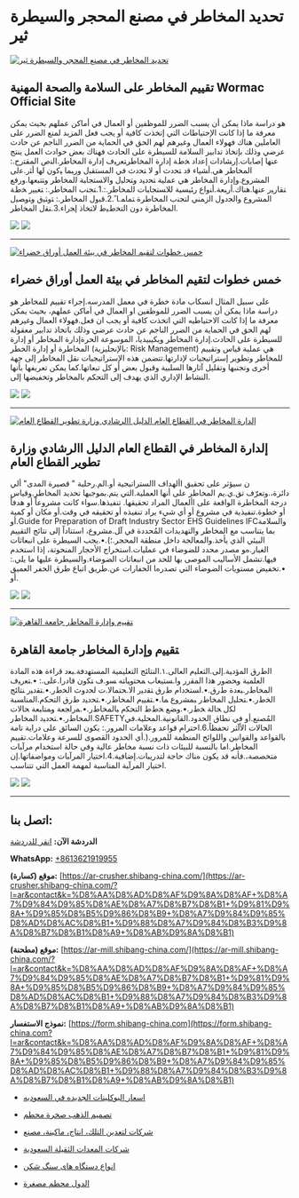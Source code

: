 # تحديد المخاطر في مصنع المحجر والسيطرة ثير

<a href="https://swt.shibang-china.com/?l=ar&img&k=%D8%AA%D8%AD%D8%AF%D9%8A%D8%AF+%D8%A7%D9%84%D9%85%D8%AE%D8%A7%D8%B7%D8%B1+%D9%81%D9%8A+%D9%85%D8%B5%D9%86%D8%B9+%D8%A7%D9%84%D9%85%D8%AD%D8%AC%D8%B1+%D9%88%D8%A7%D9%84%D8%B3%D9%8A%D8%B7%D8%B1%D8%A9+%D8%AB%D9%8A%D8%B1" target="_blank">![تحديد المخاطر في مصنع المحجر والسيطرة ثير](http://static.shibang-china.com/all-800x300/564.jpg)</a>

## تقييم المخاطر على السلامة والصحة المهنية Wormac Official Site
هو دراسة ماذا يمكن أن يسبب الضرر للموظفين أو العمال في أماكن عملهم بحيث يمكن معرفة ما إذا كانت الإحتياطات التي إتخذت كافية أو يجب فعل المزيد لمنع الضرر على العاملين هناك فهولاء العمال وغيرهم لهم الحق في الحماية من الضرر الناجم عن حادث عرضي وذلك بإتخاذ تدابير السلامة للسيطرة على الحادث فهناك بعض حوادث العمل ينتج عنها إصابات.إرﺸﺎدات إﻋداد ﺨطﺔ إدارة اﻟﻤﺨﺎطرﺘﻌرﻴف إدارة اﻟﻤﺨﺎطر.اﻟﻨص اﻟﻤﻘﺘرح.: اﻟﻤﺨﺎطر ﻫﻲ.أﺸﻴﺎء ﻗد ﺘﺤدث أو ﻻ ﺘﺤدث ﻓﻲ اﻟﻤﺴﺘﻘﺒل ورﺒﻤﺎ ﻴﮐون ﻟﻬﺎ أﺜر.ﻋﻟﯽ اﻟﻤﺸروع.وإدارة اﻟﻤﺨﺎطر ﻫﻲ ﻋﻤﻟﻴﺔ ﺘﺤدﻴد وﺘﺤﻟﻴل واﻻﺴﺘﺠﺎﺒﺔ ﻟﻟﻤﺨﺎطر وﺘﺘﺒﻌﻬﺎ.ورﻓﻊ ﺘﻘﺎرﻴر ﻋﻨﻬﺎ.ﻫﻨﺎك.أرﺒﻌﺔ.أﻨواع رﺌﻴﺴﻴﺔ ﻟﻼﺴﺘﺠﺎﺒﺎت ﻟﻟﻤﺨﺎطر.:.1.ﺘﺠﻨب اﻟﻤﺨﺎطر.: ﺘﻐﻴﻴر ﺨطﺔ اﻟﻤﺸروع واﻟﺠدول اﻟزﻤﻨﻲ ﻟﺘﺠﻨب اﻟﻤﺨﺎطرة ﺘﻤﺎﻤ.ﺎﹰ.2.ﻗﺒول اﻟﻤﺨﺎطر.: ﺘوﺜﻴق وﺘوﺼﻴل اﻟﻤﺨﺎطرة دون اﻟﺘﺨطﻴط ﻻﺘﺨﺎذ إﺠراء.3.ﻨﻘل اﻟﻤﺨﺎطر.


<a href="https://whatsapp.shibangsoft.com/WhatsApp.php" target="_blank" title="WhatsApp">![](http://static.shibang-china.com/icon/whatsapp.png)</a> <a href="https://swt.shibang-china.com/?l=ar&icon&k=%D8%AA%D8%AD%D8%AF%D9%8A%D8%AF+%D8%A7%D9%84%D9%85%D8%AE%D8%A7%D8%B7%D8%B1+%D9%81%D9%8A+%D9%85%D8%B5%D9%86%D8%B9+%D8%A7%D9%84%D9%85%D8%AD%D8%AC%D8%B1+%D9%88%D8%A7%D9%84%D8%B3%D9%8A%D8%B7%D8%B1%D8%A9+%D8%AB%D9%8A%D8%B1" target="_blank">![](http://static.shibang-china.com/icon/chat-ar.png)</a>

---

<a href="https://swt.shibang-china.com/?l=ar&img&k=%D8%AA%D8%AD%D8%AF%D9%8A%D8%AF+%D8%A7%D9%84%D9%85%D8%AE%D8%A7%D8%B7%D8%B1+%D9%81%D9%8A+%D9%85%D8%B5%D9%86%D8%B9+%D8%A7%D9%84%D9%85%D8%AD%D8%AC%D8%B1+%D9%88%D8%A7%D9%84%D8%B3%D9%8A%D8%B7%D8%B1%D8%A9+%D8%AB%D9%8A%D8%B1" target="_blank">![خمس خطوات لتقيم المخاطر في بيئة العمل أوراق خضراء](http://static.shibang-china.com/all-800x300/1322.jpg)</a>

## خمس خطوات لتقيم المخاطر في بيئة العمل أوراق خضراء
على سبيل المثال انسكاب مادة خطرة في معمل المدرسه.إجراء تقييم للمخاطر هو دراسة ماذا يمكن أن يسبب الضرر للموظفين او العمال في أماكن عملهم، بحيث يمكن معرفة ما إذا كانت الاحتياطيه التي اتخذت كافية أو يجب ان فعل.فهولاء العمال وغيرهم لهم الحق في الحماية من الضرر الناجم عن حادث عرضي وذلك باتخاذ تدابير معقولة للسيطرة على الحادث.إدارة المخاطر ويكيبيديا، الموسوعة الحرةإدارة المخاطر أو إدارة المخاطرة أو إدارة الخطر (بالإنجليزية: Risk Management) هي عملية قياس وتقييم للمخاطر وتطوير إستراتيجيات لإدارتها.تتضمن هذه الإستراتيجيات نقل المخاطر إلى جهة أخرى وتجنبها وتقليل آثارها السلبية وقبول بعض أو كل تبعاتها.كما يمكن تعريفها بأنها النشاط الإداري الذي يهدف إلى التحكم بالمخاطر وتخفيضها إلى.


<a href="https://whatsapp.shibangsoft.com/WhatsApp.php" target="_blank" title="WhatsApp">![](http://static.shibang-china.com/icon/whatsapp.png)</a> <a href="https://swt.shibang-china.com/?l=ar&icon&k=%D8%AA%D8%AD%D8%AF%D9%8A%D8%AF+%D8%A7%D9%84%D9%85%D8%AE%D8%A7%D8%B7%D8%B1+%D9%81%D9%8A+%D9%85%D8%B5%D9%86%D8%B9+%D8%A7%D9%84%D9%85%D8%AD%D8%AC%D8%B1+%D9%88%D8%A7%D9%84%D8%B3%D9%8A%D8%B7%D8%B1%D8%A9+%D8%AB%D9%8A%D8%B1" target="_blank">![](http://static.shibang-china.com/icon/chat-ar.png)</a>

---

<a href="https://swt.shibang-china.com/?l=ar&img&k=%D8%AA%D8%AD%D8%AF%D9%8A%D8%AF+%D8%A7%D9%84%D9%85%D8%AE%D8%A7%D8%B7%D8%B1+%D9%81%D9%8A+%D9%85%D8%B5%D9%86%D8%B9+%D8%A7%D9%84%D9%85%D8%AD%D8%AC%D8%B1+%D9%88%D8%A7%D9%84%D8%B3%D9%8A%D8%B7%D8%B1%D8%A9+%D8%AB%D9%8A%D8%B1" target="_blank">![إلدارة المخاطر في القطاع العام الدليل االرشادي وزارة تطوير القطاع العام](http://static.shibang-china.com/all-800x300/641.jpg)</a>

## إلدارة المخاطر في القطاع العام الدليل االرشادي وزارة تطوير القطاع العام
ن سيؤثر على تحقيق األهداف االستراتيجية أو.الم.رحلية &quot; قصيرة المدى&quot; ألي دائرة،.وتعرّف تق.ي.يم المخاطر على أنها العملية.التي يتم.بموجبها تحديد المخاطر.وقياس درجة المخاطرة الواقعة على األعمال المراد تحقيقها. تنفيذها.سواء كانت مشروعاً أو هدفاً أو خطوة.تنفيذية في مشروع أو أي شيء يراد تنفيذه أو تحقيقه في وقت.أو مكان أو كمية أو.Guide for Preparation of Draft Industry Sector EHS Guidelines IFCواﻟﺴﻼﻣﺔ ﺑﻤﺎ ﻳﺘﻨﺎﺳﺐ ﻣﻊ اﻟﻤﺨﺎﻃﺮ واﻟﺘﻬﺪﻳﺪات اﻟﻤُﺤﺪدة ﻓﻲ آﻞ.ﻣﺸﺮوع، اﺳﺘﻨﺎداً إﻟﻰ ﻧﺘﺎﺋﺞ اﻟﺘﻘﻴﻴﻢ اﻟﺒﻴﺌﻲ اﻟﺬي ﻳﺄﺧﺬ.واﻟﻤﻌﺎﻟﺠﺔ داﺧﻞ ﻣﻨﻄﻘﺔ اﻟﻤﺤﺠﺮ.؛).•.ﻳﺠﺐ اﻟﺴﻴﻄﺮة ﻋﻠﻰ اﻧﺒﻌﺎﺛﺎت اﻟﻐﺒﺎر.هﻮ ﻣﺼﺪر ﻣﺤﺪد ﻟﻠﻀﻮﺿﺎء ﻓﻲ ﻋﻤﻠﻴﺎت.اﺳﺘﺨﺮاج اﻷﺣﺠﺎر اﻟﻤﻨﺤﻮﺗﺔ، إذا اﺳﺘﺨﺪم ﻓﻴﻬﺎ.ﺗﺸﻤﻞ اﻷﺳﺎﻟﻴﺐ اﻟﻤﻮﺻﻰ ﺑﻬﺎ ﻟﻠﺤﺪ ﻣﻦ اﻧﺒﻌﺎﺛﺎت اﻟﻀﻮﺿﺎء.واﻟﺴﻴﻄﺮة ﻋﻠﻴﻬﺎ ﻣﺎ ﻳﻠﻲ.: •.ﺗﺨﻔﻴﺾ ﻣﺴﺘﻮﻳﺎت اﻟﻀﻮﺿﺎء اﻟﺘﻲ ﺗﺼﺪرهﺎ اﻟﺤﻔﺎرات ﻋﻦ.ﻃﺮﻳﻖ اﺗﺒﺎع ﻃﺮق اﻟﺤﻔﺮ اﻟﻌﻤﻴﻖ أو.


<a href="https://whatsapp.shibangsoft.com/WhatsApp.php" target="_blank" title="WhatsApp">![](http://static.shibang-china.com/icon/whatsapp.png)</a> <a href="https://swt.shibang-china.com/?l=ar&icon&k=%D8%AA%D8%AD%D8%AF%D9%8A%D8%AF+%D8%A7%D9%84%D9%85%D8%AE%D8%A7%D8%B7%D8%B1+%D9%81%D9%8A+%D9%85%D8%B5%D9%86%D8%B9+%D8%A7%D9%84%D9%85%D8%AD%D8%AC%D8%B1+%D9%88%D8%A7%D9%84%D8%B3%D9%8A%D8%B7%D8%B1%D8%A9+%D8%AB%D9%8A%D8%B1" target="_blank">![](http://static.shibang-china.com/icon/chat-ar.png)</a>

---

<a href="https://swt.shibang-china.com/?l=ar&img&k=%D8%AA%D8%AD%D8%AF%D9%8A%D8%AF+%D8%A7%D9%84%D9%85%D8%AE%D8%A7%D8%B7%D8%B1+%D9%81%D9%8A+%D9%85%D8%B5%D9%86%D8%B9+%D8%A7%D9%84%D9%85%D8%AD%D8%AC%D8%B1+%D9%88%D8%A7%D9%84%D8%B3%D9%8A%D8%B7%D8%B1%D8%A9+%D8%AB%D9%8A%D8%B1" target="_blank">![ﺘﻘﻴﻴﻡ ﻭﺇﺩﺍﺭﺓ ﺍﻟﻤﺨﺎﻁﺭ جامعة القاهرة](http://static.shibang-china.com/all-800x300/406.jpg)</a>

## ﺘﻘﻴﻴﻡ ﻭﺇﺩﺍﺭﺓ ﺍﻟﻤﺨﺎﻁﺭ جامعة القاهرة
ﺍﻟﻁﺭﻕ ﺍﻟﻤﺅﺩﻴﺔ.ﺇﻟﻰ.ﺍﻟﺘﻌﻠﻴﻡ ﺍﻟﻌﺎﻟﻰ.١.ﺍﻟﻨﺘﺎﺌﺞ ﺍﻟﺘﻌﻠﻴﻤﻴﺔ ﺍﻟﻤﺴﺘﻬﺩﻓﺔ.ﺒﻌﺩ ﻗﺭﺍﺀﺓ ﻫﺫﻩ ﺍﻟﻤﺎﺩﺓ ﺍﻟﻌﻠﻤﻴﺔ ﻭﺤﻀﻭﺭ ﻫﺫﺍ ﺍﻟﻤﻘﺭﺭ ﻭﺍ.ﺴﺘﻴﻌﺎﺏ ﻤﺤﺘﻭﻴﺎﺘﻪ ﺴﻭ.ﻑ ﺘﻜﻭﻥ ﻗﺎﺩﺭﺍ.ﻋﻠﻰ.: •.ﺘﻌﺭﻴﻑ ﺍﻟﻤﺨﺎﻁﺭ.ﺒﻌﺩﺓ ﻁﺭﻕ.•.ﺍﺴﺘﺨﺩﺍﻡ ﻁﺭﻕ ﺘﻘﺩﻴﺭ ﺍﻻ.ﺤﺘﻤﺎﻻ.ﺕ ﻟﺤﺩﻭﺙ ﺍﻟﺨﻁﺭ.•.ﺘﻘﺩﻴﺭ ﻨﺘﺎﺌﺞ ﺍﻟﺨﻁﺭ.•.ﺘﺤﻠﻴل ﺍﻟﻤﺨﺎﻁﺭ ﺒﻤﺸﺭﻭﻉ ﻤﺎ.•.ﺘﻘﻴﻴﻡ ﺍﻟﻤﺨﺎﻁﺭ.•.ﺘﺤﺩﻴﺩ ﻁﺭﻕ ﺍﻟﺘﺤﻜﻡ.ﺍﻟﻤﻨﺎﺴﺒﺔ ﻟﻜل ﺤﺎﻟﺔ ﺨﻁﺭ.•.ﻭﻀﻊ ﺨﻁﻁ ﺍﻟﺘﺤﻜﻡ ﺒﺎﻟﻤﺨﺎﻁﺭ.•.ﻤﺭﺍﺠﻌﺔ ﻭﻤﺘﺎﺒﻌﺔ ﺤﺎﻻﺕ ﺍﻟﻤﺨﺎﻁﺭ.•.ﺘﺤﺩﻴﺩ ﺍﻟﻤﺨﺎﻁﺭ.SAFETYاﻟﻤُﺼﻨﻊ.أو ﻓﻲ ﻧﻄﺎق اﻟﺤﺪود.اﻟﻘﺎﻧﻮﻧﻴﺔ.اﻟﻤﺤﻠﻴﺔ.ﻓﻲ اﻟﺤﺎﻻت اﻷآﺜﺮ ﺗﺤﻔﻈﺎً.6.اﺣﺘﺮام ﻗﻮاﻋﺪ وﻋﻼﻣﺎت اﻟﻤﺮور.: ﻳﻜﻮن اﻟﺴﺎﺋﻖ ﻋﻠﻰ دراﻳﺔ ﺗﺎﻣﺔ ﺑﺎﻟﻘﻮاﻋﺪ واﻟﻘﻮاﻧﻴﻦ واﻟﻠﻮاﺋﺢ اﻟﻤﻨﻈﻤﺔ ﻟﻠﻤﺮور.(.أي اﻟﺤﺪود اﻟﻘﺼﻮى ﻟﻠﺴﺮﻋﺔ وﻋﻼﻣﺎت.ﺗﻘﻴﻴﻢ اﻟﻤﺨﺎﻃﺮ.اﻣﺎ ﺑﺎﻟﻨﺴﺒﺔ ﻟﻠﺒﻴﺌﺎت ذات ﻧﺴﺒﺔ ﻣﺨﺎﻃﺮ ﻋﺎﻟﻴﺔ وﻓﻲ ﺣﺎﻟﺔ اﺳﺘﺨﺪام ﻣﺮآﺒﺎت ﻣﺘﺨﺼﺼﺔ،.ﻓﺄﻧﻪ ﻗﺪ ﻳﻜﻮن هﻨﺎك ﺣﺎﺟﺔ ﻟﺘﺪرﻳﺒﺎت.إﺿﺎﻓﻴﺔ.4.اﺧﺘﻴﺎر اﻟﻤﺮآﺒﺎت وﻣﻮاﺻﻔﺎﺗﻬﺎ.إن اﺧﺘﻴﺎر اﻟﻤﺮآﺒﺔ اﻟﻤﻨﺎﺳﺒﺔ ﻟﻤﻬﻤﺔ اﻟﻌﻤﻞ اﻟﺘﻲ ﺗﺘﻨﺎﺳﺐ.


<a href="https://whatsapp.shibangsoft.com/WhatsApp.php" target="_blank" title="WhatsApp">![](http://static.shibang-china.com/icon/whatsapp.png)</a> <a href="https://swt.shibang-china.com/?l=ar&icon&k=%D8%AA%D8%AD%D8%AF%D9%8A%D8%AF+%D8%A7%D9%84%D9%85%D8%AE%D8%A7%D8%B7%D8%B1+%D9%81%D9%8A+%D9%85%D8%B5%D9%86%D8%B9+%D8%A7%D9%84%D9%85%D8%AD%D8%AC%D8%B1+%D9%88%D8%A7%D9%84%D8%B3%D9%8A%D8%B7%D8%B1%D8%A9+%D8%AB%D9%8A%D8%B1" target="_blank">![](http://static.shibang-china.com/icon/chat-ar.png)</a>

---
## اتصل بنا:

**الدردشة الآن:** [انقر للدردشة](https://swt.shibang-china.com?l=ar&contact&k=%D8%AA%D8%AD%D8%AF%D9%8A%D8%AF+%D8%A7%D9%84%D9%85%D8%AE%D8%A7%D8%B7%D8%B1+%D9%81%D9%8A+%D9%85%D8%B5%D9%86%D8%B9+%D8%A7%D9%84%D9%85%D8%AD%D8%AC%D8%B1+%D9%88%D8%A7%D9%84%D8%B3%D9%8A%D8%B7%D8%B1%D8%A9+%D8%AB%D9%8A%D8%B1)

**WhatsApp:**  [+8613621919955](https://whatsapp.shibangsoft.com/WhatsApp.php)

**موقع (كسارة):** [https://ar-crusher.shibang-china.com/](https://ar-crusher.shibang-china.com/?l=ar&contact&k=%D8%AA%D8%AD%D8%AF%D9%8A%D8%AF+%D8%A7%D9%84%D9%85%D8%AE%D8%A7%D8%B7%D8%B1+%D9%81%D9%8A+%D9%85%D8%B5%D9%86%D8%B9+%D8%A7%D9%84%D9%85%D8%AD%D8%AC%D8%B1+%D9%88%D8%A7%D9%84%D8%B3%D9%8A%D8%B7%D8%B1%D8%A9+%D8%AB%D9%8A%D8%B1)

**موقع (مطحنة):** [https://ar-mill.shibang-china.com/](https://ar-mill.shibang-china.com/?l=ar&contact&k=%D8%AA%D8%AD%D8%AF%D9%8A%D8%AF+%D8%A7%D9%84%D9%85%D8%AE%D8%A7%D8%B7%D8%B1+%D9%81%D9%8A+%D9%85%D8%B5%D9%86%D8%B9+%D8%A7%D9%84%D9%85%D8%AD%D8%AC%D8%B1+%D9%88%D8%A7%D9%84%D8%B3%D9%8A%D8%B7%D8%B1%D8%A9+%D8%AB%D9%8A%D8%B1)

**نموذج الاستفسار:** [https://form.shibang-china.com](https://form.shibang-china.com?l=ar&contact&k=%D8%AA%D8%AD%D8%AF%D9%8A%D8%AF+%D8%A7%D9%84%D9%85%D8%AE%D8%A7%D8%B7%D8%B1+%D9%81%D9%8A+%D9%85%D8%B5%D9%86%D8%B9+%D8%A7%D9%84%D9%85%D8%AD%D8%AC%D8%B1+%D9%88%D8%A7%D9%84%D8%B3%D9%8A%D8%B7%D8%B1%D8%A9+%D8%AB%D9%8A%D8%B1)

* [اسعار البوكلينات الجديده في السعوديه](../21/%D8%A7%D8%B3%D8%B9%D8%A7%D8%B1%20%D8%A7%D9%84%D8%A8%D9%88%D9%83%D9%84%D9%8A%D9%86%D8%A7%D8%AA%20%D8%A7%D9%84%D8%AC%D8%AF%D9%8A%D8%AF%D9%87%20%D9%81%D9%8A%20%D8%A7%D9%84%D8%B3%D8%B9%D9%88%D8%AF%D9%8A%D9%87.md)

* [تصميم الذهب صخرة محطم](../23/%D8%AA%D8%B5%D9%85%D9%8A%D9%85%20%D8%A7%D9%84%D8%B0%D9%87%D8%A8%20%D8%B5%D8%AE%D8%B1%D8%A9%20%D9%85%D8%AD%D8%B7%D9%85.md)

* [شركات لتعدين التلك، انتاج، ماكينة، مصنع](../22/%D8%B4%D8%B1%D9%83%D8%A7%D8%AA%20%D9%84%D8%AA%D8%B9%D8%AF%D9%8A%D9%86%20%D8%A7%D9%84%D8%AA%D9%84%D9%83%D8%8C%20%D8%A7%D9%86%D8%AA%D8%A7%D8%AC%D8%8C%20%D9%85%D8%A7%D9%83%D9%8A%D9%86%D8%A9%D8%8C%20%D9%85%D8%B5%D9%86%D8%B9.md)

* [شركات المعدات الثقيلة السعودية](../22/%D8%B4%D8%B1%D9%83%D8%A7%D8%AA%20%D8%A7%D9%84%D9%85%D8%B9%D8%AF%D8%A7%D8%AA%20%D8%A7%D9%84%D8%AB%D9%82%D9%8A%D9%84%D8%A9%20%D8%A7%D9%84%D8%B3%D8%B9%D9%88%D8%AF%D9%8A%D8%A9.md)

* [انواع دستگاه های سنگ شکن](../22/%D8%A7%D9%86%D9%88%D8%A7%D8%B9%20%D8%AF%D8%B3%D8%AA%DA%AF%D8%A7%D9%87%20%D9%87%D8%A7%DB%8C%20%D8%B3%D9%86%DA%AF%20%D8%B4%DA%A9%D9%86.md)

* [الدول محطم مصغرة](../24/%D8%A7%D9%84%D8%AF%D9%88%D9%84%20%D9%85%D8%AD%D8%B7%D9%85%20%D9%85%D8%B5%D8%BA%D8%B1%D8%A9.md)